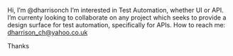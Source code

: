 Hi, I’m @dharrisonch
I’m interested in Test Automation, whether UI or API.
I’m currenty looking to collaborate on any project which seeks to provide a design surface for test automation, specifically for APIs.
How to reach me: dharrison_ch@yahoo.co.uk

Thanks
